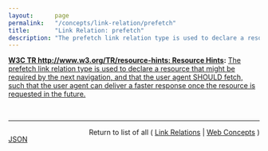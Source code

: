 ```yaml
---
layout:      page
permalink:   "/concepts/link-relation/prefetch"
title:       "Link Relation: prefetch"
description: "The prefetch link relation type is used to declare a resource that might be required by the next navigation, and that the user agent SHOULD fetch, such that the user agent can deliver a faster response once the resource is requested in the future."
---
```


**[W3C TR http://www.w3.org/TR/resource-hints: Resource Hints](/specs/W3C/TR/resource-hints "This specification defines the dns-prefetch, preconnect, prefetch, and prerender relationships of the HTML Link Element (<link>). These primitives enable the developer, and the server generating or delivering the resources, to assist the user agent in the decision process of which origins it should connect to, and which resources it should fetch and preprocess to improve page performance."):** [The prefetch link relation type is used to declare a resource that might be required by the next navigation, and that the user agent SHOULD fetch, such that the user agent can deliver a faster response once the resource is requested in the future.](http://www.w3.org/TR/resource-hints/#prefetch "Read documentation for Link Relation &#34;prefetch&#34;")

<br/>
<hr/>

<p style="float : left"><a href="./prefetch.json" title="JSON representing this particular Web Concept value">JSON</a></p>
<p style="text-align: right">Return to list of all ( <a href="../link-relations">Link Relations</a> | <a href="../">Web Concepts</a> )</p>
